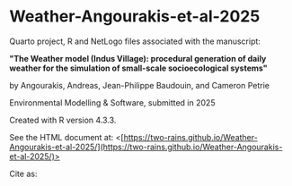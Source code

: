 # Weather-Angourakis-et-al-2025

Quarto project, R and NetLogo files associated with the manuscript:

**"The Weather model (Indus Village): procedural generation of daily weather for the simulation of small-scale socioecological systems"**

by Angourakis, Andreas, Jean-Philippe Baudouin, and Cameron Petrie

Environmental Modelling & Software, submitted in 2025

Created with R version 4.3.3.

See the HTML document at: <[https://two-rains.github.io/Weather-Angourakis-et-al-2025/](https://two-rains.github.io/Weather-Angourakis-et-al-2025/)>

Cite as:
